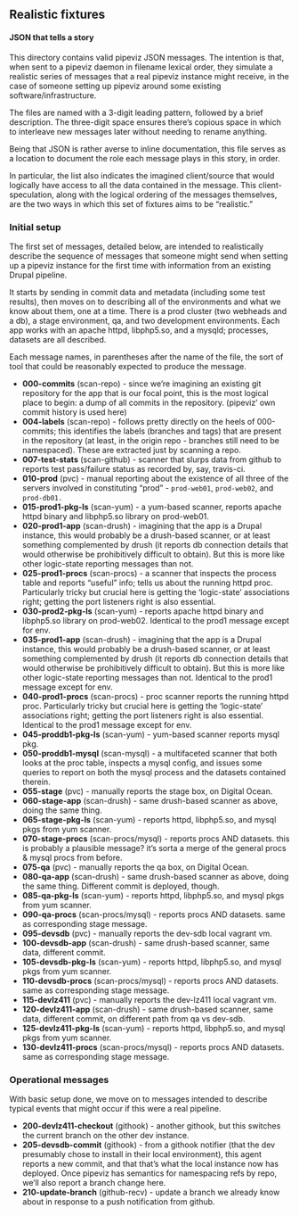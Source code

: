 ## Realistic fixtures
#### JSON that tells a story

This directory contains valid pipeviz JSON messages. The intention is that, when sent to a pipeviz daemon in filename lexical order, they simulate a realistic series of messages that a real pipeviz instance might receive, in the case of someone setting up pipeviz around some existing software/infrastructure.

The files are named with a 3-digit leading pattern, followed by a brief description. The three-digit space ensures there’s copious space in which to interleave new messages later without needing to rename anything.

Being that JSON is rather averse to inline documentation, this file serves as a location to document the role each message plays in this story, in order.

In particular, the list also indicates the imagined client/source that would logically have access to all the data contained in the message. This client-speculation, along with the logical ordering of the messages themselves, are the two ways in which this set of fixtures aims to be “realistic.”

### Initial setup

The first set of messages, detailed below, are intended to realistically describe the sequence of messages that someone might send when setting up a pipeviz instance for the first time with information from an existing Drupal pipeline.

It starts by sending in commit data and metadata (including some test results), then moves on to describing all of the environments and what we know about them, one at a time. There is a prod cluster (two webheads and a db), a stage environment, qa, and two development environments. Each app works with an apache httpd, libphp5.so, and a mysqld; processes, datasets are all described.

Each message names, in parentheses after the name of the file, the sort of tool that could be reasonably expected to produce the message.

* **000-commits** (scan-repo) - since we’re imagining an existing git repository for the app that is our focal point, this is the most logical place to begin: a dump of all commits in the repository. (pipeviz’ own commit history is used here)
* **004-labels** (scan-repo) - follows pretty directly on the heels of 000-commits; this identifies the labels (branches and tags) that are present in the repository (at least, in the origin repo - branches still need to be namespaced). These are extracted just by scanning a repo.
* **007-test-stats** (scan-github) - scanner that slurps data from github to reports test pass/failure status as recorded by, say, travis-ci.
* **010-prod** (pvc) - manual reporting about the existence of all three of the servers involved in constituting “prod” - `prod-web01`, `prod-web02`, and `prod-db01.`
* **015-prod1-pkg-ls** (scan-yum) - a yum-based scanner, reports apache httpd binary and libphp5.so library on prod-web01.
* **020-prod1-app** (scan-drush) - imagining that the app is a Drupal instance, this would probably be a drush-based scanner, or at least something complemented by drush (it reports db connection details that would otherwise be prohibitively difficult to obtain). But this is more like other logic-state reporting messages than not.
* **025-prod1-procs** (scan-procs) - a scanner that inspects the process table and reports “useful” info; tells us about the running httpd proc. Particularly tricky but crucial here is getting the ‘logic-state’ associations right; getting the port listeners right is also essential.
* **030-prod2-pkg-ls** (scan-yum) - reports apache httpd binary and libphp5.so library on prod-web02. Identical to the prod1 message except for env.
* **035-prod1-app** (scan-drush) - imagining that the app is a Drupal instance, this would probably be a drush-based scanner, or at least something complemented by drush (it reports db connection details that would otherwise be prohibitively difficult to obtain). But this is more like other logic-state reporting messages than not. Identical to the prod1 message except for env.
* **040-prod1-procs** (scan-procs) - proc scanner reports the running httpd proc. Particularly tricky but crucial here is getting the ‘logic-state’ associations right; getting the port listeners right is also essential. Identical to the prod1 message except for env.
* **045-proddb1-pkg-ls** (scan-yum) - yum-based scanner reports mysql pkg.
* **050-proddb1-mysql** (scan-mysql) - a multifaceted scanner that both looks at the proc table, inspects a mysql config, and issues some queries to report on both the mysql process and the datasets contained therein.
* **055-stage** (pvc) - manually reports the stage box, on Digital Ocean.
* **060-stage-app** (scan-drush) - same drush-based scanner as above, doing the same thing.
* **065-stage-pkg-ls** (scan-yum) - reports httpd, libphp5.so, and mysql pkgs from yum scanner.
* **070-stage-procs** (scan-procs/mysql) - reports procs AND datasets. this is probably a plausible message? it’s sorta a merge of the general procs & mysql procs from before.
* **075-qa** (pvc) - manually reports the qa box, on Digital Ocean.
* **080-qa-app** (scan-drush) - same drush-based scanner as above, doing the same thing. Different commit is deployed, though.
* **085-qa-pkg-ls** (scan-yum) - reports httpd, libphp5.so, and mysql pkgs from yum scanner.
* **090-qa-procs** (scan-procs/mysql) - reports procs AND datasets. same as corresponding stage message.
* **095-devsdb** (pvc) - manually reports the dev-sdb local vagrant vm.
* **100-devsdb-app** (scan-drush) - same drush-based scanner, same data, different commit.
* **105-devsdb-pkg-ls** (scan-yum) - reports httpd, libphp5.so, and mysql pkgs from yum scanner.
* **110-devsdb-procs** (scan-procs/mysql) - reports procs AND datasets. same as corresponding stage message.
* **115-devlz411** (pvc) - manually reports the dev-lz411 local vagrant vm.
* **120-devlz411-app** (scan-drush) - same drush-based scanner, same data, different commit, on different path from qa vs dev-sdb.
* **125-devlz411-pkg-ls** (scan-yum) - reports httpd, libphp5.so, and mysql pkgs from yum scanner.
* **130-devlz411-procs** (scan-procs/mysql) - reports procs AND datasets. same as corresponding stage message.

### Operational messages

With basic setup done, we move on to messages intended to describe typical events that might occur if this were a real pipeline.

* **200-devlz411-checkout** (githook) - another githook, but this switches the current branch on the other dev instance.
* **205-devsdb-commit** (githook) - from a githook notifier (that the dev presumably chose to install in their local environment), this agent reports a new commit, and that that’s what the local instance now has deployed. Once pipeviz has semantics for namespacing refs by repo, we’ll also report a branch change here.
* **210-update-branch** (github-recv) - update a branch we already know about in response to a push notification from github.
